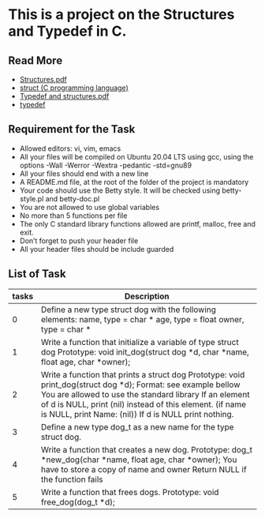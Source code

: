 # This is a project on the Structures and Typedef in C.
## Read More
- [Structures.pdf](https://s3.amazonaws.com/alx-intranet.hbtn.io/uploads/misc/2021/1/6eb80c79c99f6125450a0dc11b300d46238d1a5a.pdf?X-Amz-Algorithm=AWS4-HMAC-SHA256&X-Amz-Credential=AKIARDDGGGOUSBVO6H7D%2F20221115%2Fus-east-1%2Fs3%2Faws4_request&X-Amz-Date=20221115T152628Z&X-Amz-Expires=86400&X-Amz-SignedHeaders=host&X-Amz-Signature=ae6665a82fa6087e3b497538278ddcf149681d104e5e367a6999c42e67062e87)
- [struct (C programming language)](https://en.wikipedia.org/wiki/Struct_(C_programming_language))
- [Typedef and structures.pdf](https://s3.amazonaws.com/alx-intranet.hbtn.io/uploads/misc/2021/1/c8ff3e6f7202be7fa489a584e41d005504a07c23.pdf?X-Amz-Algorithm=AWS4-HMAC-SHA256&X-Amz-Credential=AKIARDDGGGOUSBVO6H7D%2F20221115%2Fus-east-1%2Fs3%2Faws4_request&X-Amz-Date=20221115T152750Z&X-Amz-Expires=86400&X-Amz-SignedHeaders=host&X-Amz-Signature=61ded66d06e60da28e4fdd0dd1faa4d7c0196b72eec54c23d33fb4463a167e4f)
- [typedef](https://publications.gbdirect.co.uk//c_book/chapter8/typedef.html)
## Requirement for the Task
- Allowed editors: vi, vim, emacs
- All your files will be compiled on Ubuntu 20.04 LTS using gcc, using the options -Wall -Werror -Wextra -pedantic -std=gnu89
- All your files should end with a new line
- A README.md file, at the root of the folder of the project is mandatory
- Your code should use the Betty style. It will be checked using betty-style.pl and betty-doc.pl
- You are not allowed to use global variables
- No more than 5 functions per file
- The only C standard library functions allowed are printf, malloc, free and exit.
- Don’t forget to push your header file
- All your header files should be include guarded
## List of Task
|tasks|Description|
|---|---|
|0|Define a new type struct dog with the following elements: name, type = char * age, type = float owner, type = char *|
|1| Write a function that initialize a variable of type struct dog Prototype: void init_dog(struct dog *d, char *name, float age, char *owner);|
|2| Write a function that prints a struct dog Prototype: void print_dog(struct dog *d); Format: see example bellow You are allowed to use the standard library If an element of d is NULL, print (nil) instead of this element. (if name is NULL, print Name: (nil)) If d is NULL print nothing.|
|3|Define a new type dog_t as a new name for the type struct dog.|
|4|Write a function that creates a new dog. Prototype: dog_t *new_dog(char *name, float age, char *owner); You have to store a copy of name and owner Return NULL if the function fails|
|5|Write a function that frees dogs. Prototype: void free_dog(dog_t *d);


